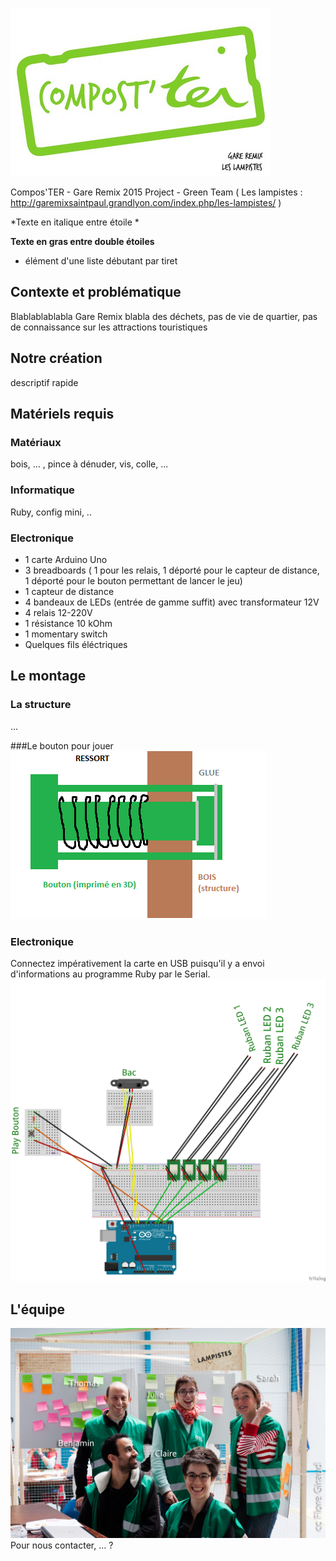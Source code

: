 
![Logo](images/logo.png)

Compos'TER - Gare Remix 2015 Project - Green Team ( Les lampistes : http://garemixsaintpaul.grandlyon.com/index.php/les-lampistes/ )

*Texte en italique entre étoile *

**Texte en gras entre double étoiles**

- élément d'une liste débutant par tiret





## Contexte et problématique
Blablablablabla  Gare Remix
blabla des déchets, pas de vie de quartier, pas de connaissance sur les attractions touristiques


## Notre création

descriptif rapide

## Matériels requis
### Matériaux
bois, ... , pince à dénuder, vis, colle, ...

### Informatique
Ruby, config mini, ..

### Electronique
- 1 carte Arduino Uno
- 3 breadboards ( 1 pour les relais, 1 déporté pour le capteur de distance, 1 déporté pour le bouton permettant de lancer le jeu)
- 1 capteur de distance
- 4 bandeaux de LEDs (entrée de gamme suffit) avec transformateur 12V
- 4 relais 12-220V
- 1 résistance 10 kOhm
- 1 momentary switch
- Quelques fils éléctriques

## Le montage
### La structure
...

###Le bouton pour jouer
![Logo](images/bouton.png)

### Electronique
Connectez impérativement la carte en USB puisqu'il y a envoi d'informations au programme Ruby par le Serial.
![Logo](images/arduino_img.png)





## L'équipe
![Team](images/team.jpg)
Pour nous contacter, ... ?
